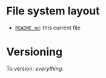 # File system layout

* [`README.md`](./README.md): this current file

# Versioning

To version: _everything_.
